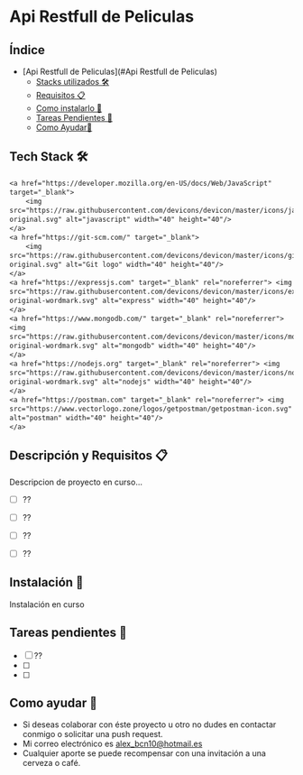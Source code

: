 # Api Restfull de Peliculas

## Índice

- [Api Restfull de Peliculas](#Api Restfull de Peliculas)
  - [Stacks utilizados 🛠](#Stacks-utilizados)
  - [Requisitos 📋](#requisitos-)
  - [Como instalarlo 🥷](#Como-instalarlo-)
  - [Tareas Pendientes 🧙](#Tareas-pendientes-)
  - [Como Ayudar🤝](#Como-ayudar)

## Tech Stack 🛠

<p align="left"> 
  
    <a href="https://developer.mozilla.org/en-US/docs/Web/JavaScript" target="_blank"> 
        <img src="https://raw.githubusercontent.com/devicons/devicon/master/icons/javascript/javascript-original.svg" alt="javascript" width="40" height="40"/> 
    </a> 
    <a href="https://git-scm.com/" target="_blank">
        <img src="https://raw.githubusercontent.com/devicons/devicon/master/icons/git/git-original.svg" alt="Git logo" width="40" height="40"/>
    </a>
    <a href="https://expressjs.com" target="_blank" rel="noreferrer"> <img src="https://raw.githubusercontent.com/devicons/devicon/master/icons/express/express-original-wordmark.svg" alt="express" width="40" height="40"/>
    </a>
    <a href="https://www.mongodb.com/" target="_blank" rel="noreferrer"> <img src="https://raw.githubusercontent.com/devicons/devicon/master/icons/mongodb/mongodb-original-wordmark.svg" alt="mongodb" width="40" height="40"/> 
    </a>
    <a href="https://nodejs.org" target="_blank" rel="noreferrer"> <img src="https://raw.githubusercontent.com/devicons/devicon/master/icons/nodejs/nodejs-original-wordmark.svg" alt="nodejs" width="40" height="40"/>
    </a>
    <a href="https://postman.com" target="_blank" rel="noreferrer"> <img src="https://www.vectorlogo.zone/logos/getpostman/getpostman-icon.svg" alt="postman" width="40" height="40"/> 
    </a>
</p>

## Descripción y Requisitos 📋

Descripcion de proyecto en curso...

- [ ] ??
- [ ] ??
- [ ] ??
- [ ] ??


## Instalación 🥷

Instalación en curso

## Tareas pendientes 🧙

  - [ ] ??
  - [ ] 
  - [ ]

## Como ayudar 🤝
  
  - Si deseas colaborar con éste proyecto u otro no dudes en contactar conmigo o solicitar una push request.
  - Mi correo electrónico es alex_bcn10@hotmail.es
  - Cualquier aporte se puede recompensar con una invitación a una cerveza o café.
